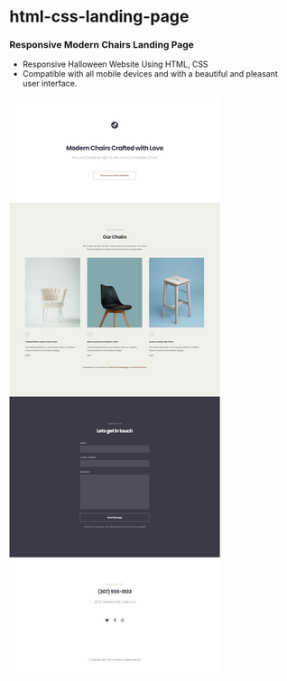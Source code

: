 # html-css-landing-page

### Responsive Modern Chairs Landing Page

- Responsive Halloween Website Using HTML, CSS
- Compatible with all mobile devices and with a beautiful and pleasant user interface.



![html-css-landing-page](/preview.png)

